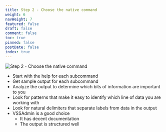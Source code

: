 ```yaml
---
title: Step 2 - Choose the native command
weight: 6
navWeight: 7
featured: false
draft: false
comment: false
toc: true
pinned: false
postDate: false
index: true
---
```

<!-- markdownlint-disable MD041 -->
![Step 2 - Choose the native command][01]

- Start with the help for each subcommand
- Get sample output for each subcommand
- Analyze the output to determine which bits of information are important to you
- Look for patterns that make it easy to identify which line of data you are working with
- Look for natural delimiters that separate labels from data in the output
- VSSAdmin is a good choice
  - It has decent documentation
  - The output is structured well

<!-- link references -->
[01]: images/crescendo/slide06.png
